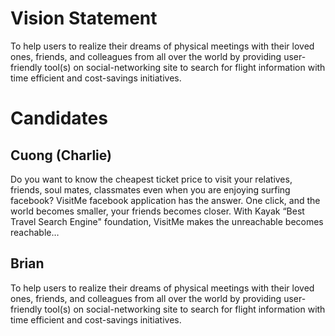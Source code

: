 # Vision Statement #
To help users to realize their dreams of physical meetings with their loved ones, friends, and colleagues from all over the world by providing user-friendly tool(s) on social-networking site to search for flight information with time efficient and cost-savings initiatives.

# Candidates #

## Cuong (Charlie) ##

Do you want to know the cheapest ticket price to visit your relatives, friends, soul mates, classmates even when you are enjoying surfing facebook? VisitMe facebook application has the answer. One click, and the world becomes smaller, your friends becomes closer. With Kayak “Best Travel Search Engine" foundation, VisitMe makes the unreachable becomes reachable…

## Brian ##

To help users to realize their dreams of physical meetings with their loved ones, friends, and colleagues from all over the world by providing user-friendly tool(s) on social-networking site to search for flight information with time efficient and cost-savings initiatives.